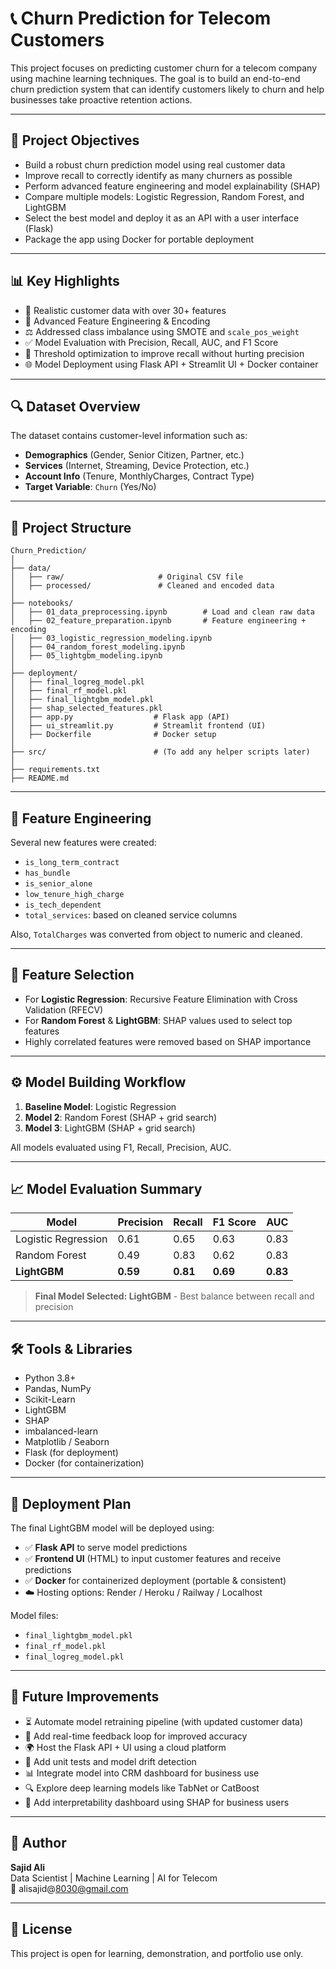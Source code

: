 # 📞 Churn Prediction for Telecom Customers

This project focuses on predicting customer churn for a telecom company using machine learning techniques. The goal is to build an end-to-end churn prediction system that can identify customers likely to churn and help businesses take proactive retention actions.

---

## 🎯 Project Objectives

- Build a robust churn prediction model using real customer data
- Improve recall to correctly identify as many churners as possible
- Perform advanced feature engineering and model explainability (SHAP)
- Compare multiple models: Logistic Regression, Random Forest, and LightGBM
- Select the best model and deploy it as an API with a user interface (Flask)
- Package the app using Docker for portable deployment

---

## 📊 Key Highlights

- 📂 Realistic customer data with over 30+ features
- 🧠 Advanced Feature Engineering & Encoding
- ⚖️ Addressed class imbalance using SMOTE and `scale_pos_weight`
- ✅ Model Evaluation with Precision, Recall, AUC, and F1 Score
- 🎯 Threshold optimization to improve recall without hurting precision
- 🌐 Model Deployment using Flask API + Streamlit UI + Docker container

---

## 🔍 Dataset Overview

The dataset contains customer-level information such as:

- **Demographics** (Gender, Senior Citizen, Partner, etc.)
- **Services** (Internet, Streaming, Device Protection, etc.)
- **Account Info** (Tenure, MonthlyCharges, Contract Type)
- **Target Variable**: `Churn` (Yes/No)

---

## 📂 Project Structure

```
Churn_Prediction/
│
├── data/
│   ├── raw/                     # Original CSV file
│   ├── processed/               # Cleaned and encoded data
│
├── notebooks/
│   ├── 01_data_preprocessing.ipynb        # Load and clean raw data
│   ├── 02_feature_preparation.ipynb       # Feature engineering + encoding
│   ├── 03_logistic_regression_modeling.ipynb
│   ├── 04_random_forest_modeling.ipynb
│   ├── 05_lightgbm_modeling.ipynb
│
├── deployment/
│   ├── final_logreg_model.pkl
│   ├── final_rf_model.pkl
│   ├── final_lightgbm_model.pkl
│   ├── shap_selected_features.pkl
│   ├── app.py                  # Flask app (API)
│   ├── ui_streamlit.py         # Streamlit frontend (UI)
│   ├── Dockerfile              # Docker setup
│
├── src/                        # (To add any helper scripts later)
│
├── requirements.txt
├── README.md
```

---

## 🔧 Feature Engineering

Several new features were created:

- `is_long_term_contract`
- `has_bundle`
- `is_senior_alone`
- `low_tenure_high_charge`
- `is_tech_dependent`
- `total_services`: based on cleaned service columns

Also, `TotalCharges` was converted from object to numeric and cleaned.

---

## 🧪 Feature Selection

- For **Logistic Regression**: Recursive Feature Elimination with Cross Validation (RFECV)
- For **Random Forest** & **LightGBM**: SHAP values used to select top features
- Highly correlated features were removed based on SHAP importance

---

## ⚙️ Model Building Workflow

1. **Baseline Model**: Logistic Regression
2. **Model 2**: Random Forest (SHAP + grid search)
3. **Model 3**: LightGBM (SHAP + grid search)

All models evaluated using F1, Recall, Precision, AUC.

---

## 📈 Model Evaluation Summary

| Model                | Precision | Recall | F1 Score | AUC     |
|---------------------|-----------|--------|----------|---------|
| Logistic Regression | 0.61      | 0.65   | 0.63     | 0.83    |
| Random Forest        | 0.49      | 0.83   | 0.62     | 0.83    |
| **LightGBM**      | **0.59**  | **0.81** | **0.69** | **0.83** |

> **Final Model Selected: LightGBM** - Best balance between recall and precision

---

## 🛠️ Tools & Libraries

- Python 3.8+
- Pandas, NumPy
- Scikit-Learn
- LightGBM
- SHAP
- imbalanced-learn
- Matplotlib / Seaborn
- Flask (for deployment)
- Docker (for containerization)

---

## 🚀 Deployment Plan

The final LightGBM model will be deployed using:

- ✅ **Flask API** to serve model predictions
- ✅ **Frontend UI** (HTML) to input customer features and receive predictions
- ✅ **Docker** for containerized deployment (portable & consistent)
- ☁️ Hosting options: Render / Heroku / Railway / Localhost

Model files:
- `final_lightgbm_model.pkl`
- `final_rf_model.pkl`
- `final_logreg_model.pkl`

---

## 🚧 Future Improvements

- ⏳ Automate model retraining pipeline (with updated customer data)
- 💬 Add real-time feedback loop for improved accuracy
- 🌍 Host the Flask API + UI using a cloud platform
- 🧪 Add unit tests and model drift detection
- 📊 Integrate model into CRM dashboard for business use
- 🔍 Explore deep learning models like TabNet or CatBoost
- 🧩 Add interpretability dashboard using SHAP for business users

---

## 👤 Author

**Sajid Ali**  
Data Scientist | Machine Learning | AI for Telecom  
📧 alisajid@8030@gmail.com 



---

## 📎 License

This project is open for learning, demonstration, and portfolio use only.
